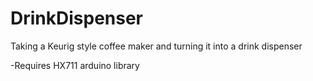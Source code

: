 # DrinkDispenser
Taking a Keurig style coffee maker and turning it into a drink dispenser

-Requires HX711 arduino library
